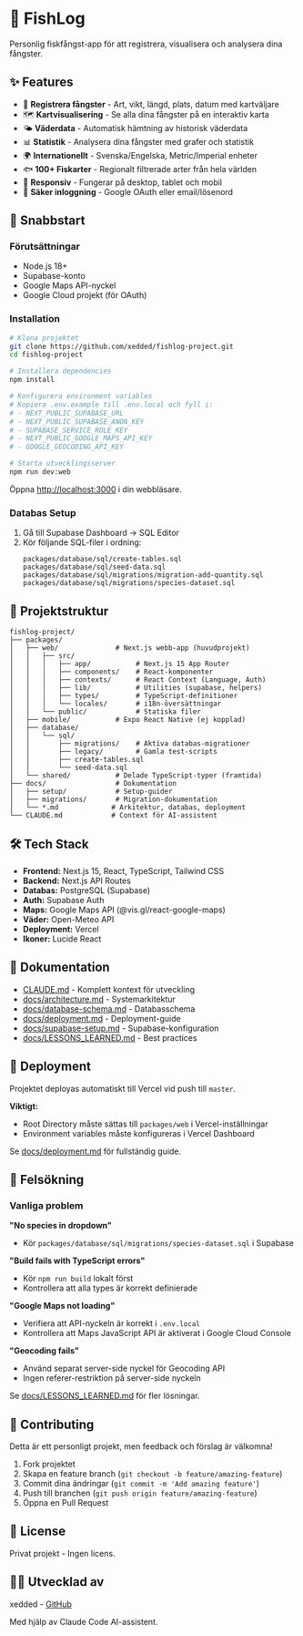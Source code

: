 # 🎣 FishLog

Personlig fiskfångst-app för att registrera, visualisera och analysera dina fångster.

## ✨ Features

- 📝 **Registrera fångster** - Art, vikt, längd, plats, datum med kartväljare
- 🗺️ **Kartvisualisering** - Se alla dina fångster på en interaktiv karta
- 🌤️ **Väderdata** - Automatisk hämtning av historisk väderdata
- 📊 **Statistik** - Analysera dina fångster med grafer och statistik
- 🌍 **Internationellt** - Svenska/Engelska, Metric/Imperial enheter
- 🐟 **100+ Fiskarter** - Regionalt filtrerade arter från hela världen
- 📱 **Responsiv** - Fungerar på desktop, tablet och mobil
- 🔐 **Säker inloggning** - Google OAuth eller email/lösenord

## 🚀 Snabbstart

### Förutsättningar
- Node.js 18+
- Supabase-konto
- Google Maps API-nyckel
- Google Cloud projekt (för OAuth)

### Installation

```bash
# Klona projektet
git clone https://github.com/xedded/fishlog-project.git
cd fishlog-project

# Installera dependencies
npm install

# Konfigurera environment variables
# Kopiera .env.example till .env.local och fyll i:
# - NEXT_PUBLIC_SUPABASE_URL
# - NEXT_PUBLIC_SUPABASE_ANON_KEY
# - SUPABASE_SERVICE_ROLE_KEY
# - NEXT_PUBLIC_GOOGLE_MAPS_API_KEY
# - GOOGLE_GEOCODING_API_KEY

# Starta utvecklingsserver
npm run dev:web
```

Öppna [http://localhost:3000](http://localhost:3000) i din webbläsare.

### Databas Setup

1. Gå till Supabase Dashboard → SQL Editor
2. Kör följande SQL-filer i ordning:
   ```
   packages/database/sql/create-tables.sql
   packages/database/sql/seed-data.sql
   packages/database/sql/migrations/migration-add-quantity.sql
   packages/database/sql/migrations/species-dataset.sql
   ```

## 📁 Projektstruktur

```
fishlog-project/
├── packages/
│   ├── web/              # Next.js webb-app (huvudprojekt)
│   │   ├── src/
│   │   │   ├── app/           # Next.js 15 App Router
│   │   │   ├── components/    # React-komponenter
│   │   │   ├── contexts/      # React Context (Language, Auth)
│   │   │   ├── lib/           # Utilities (supabase, helpers)
│   │   │   ├── types/         # TypeScript-definitioner
│   │   │   └── locales/       # i18n-översättningar
│   │   └── public/            # Statiska filer
│   ├── mobile/           # Expo React Native (ej kopplad)
│   ├── database/
│   │   └── sql/
│   │       ├── migrations/    # Aktiva databas-migrationer
│   │       ├── legacy/        # Gamla test-scripts
│   │       ├── create-tables.sql
│   │       └── seed-data.sql
│   └── shared/           # Delade TypeScript-typer (framtida)
├── docs/                 # Dokumentation
│   ├── setup/            # Setup-guider
│   ├── migrations/       # Migration-dokumentation
│   └── *.md             # Arkitektur, databas, deployment
└── CLAUDE.md            # Context för AI-assistent
```

## 🛠️ Tech Stack

- **Frontend:** Next.js 15, React, TypeScript, Tailwind CSS
- **Backend:** Next.js API Routes
- **Databas:** PostgreSQL (Supabase)
- **Auth:** Supabase Auth
- **Maps:** Google Maps API (@vis.gl/react-google-maps)
- **Väder:** Open-Meteo API
- **Deployment:** Vercel
- **Ikoner:** Lucide React

## 📖 Dokumentation

- [CLAUDE.md](CLAUDE.md) - Komplett kontext för utveckling
- [docs/architecture.md](docs/architecture.md) - Systemarkitektur
- [docs/database-schema.md](docs/database-schema.md) - Databasschema
- [docs/deployment.md](docs/deployment.md) - Deployment-guide
- [docs/supabase-setup.md](docs/supabase-setup.md) - Supabase-konfiguration
- [docs/LESSONS_LEARNED.md](docs/LESSONS_LEARNED.md) - Best practices

## 🚢 Deployment

Projektet deployas automatiskt till Vercel vid push till `master`.

**Viktigt:**
- Root Directory måste sättas till `packages/web` i Vercel-inställningar
- Environment variables måste konfigureras i Vercel Dashboard

Se [docs/deployment.md](docs/deployment.md) för fullständig guide.

## 🐛 Felsökning

### Vanliga problem

**"No species in dropdown"**
- Kör `packages/database/sql/migrations/species-dataset.sql` i Supabase

**"Build fails with TypeScript errors"**
- Kör `npm run build` lokalt först
- Kontrollera att alla types är korrekt definierade

**"Google Maps not loading"**
- Verifiera att API-nyckeln är korrekt i `.env.local`
- Kontrollera att Maps JavaScript API är aktiverat i Google Cloud Console

**"Geocoding fails"**
- Använd separat server-side nyckel för Geocoding API
- Ingen referer-restriktion på server-side nyckeln

Se [docs/LESSONS_LEARNED.md](docs/LESSONS_LEARNED.md) för fler lösningar.

## 🤝 Contributing

Detta är ett personligt projekt, men feedback och förslag är välkomna!

1. Fork projektet
2. Skapa en feature branch (`git checkout -b feature/amazing-feature`)
3. Commit dina ändringar (`git commit -m 'Add amazing feature'`)
4. Push till branchen (`git push origin feature/amazing-feature`)
5. Öppna en Pull Request

## 📝 License

Privat projekt - Ingen licens.

## 👨‍💻 Utvecklad av

xedded - [GitHub](https://github.com/xedded)

Med hjälp av Claude Code AI-assistent.
